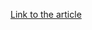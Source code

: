 [Link to the article](https://cyberscoop.com/fin7-recruiter-andrii-kolpakov-pleads-guilty-role-global-hacking-scheme/)

